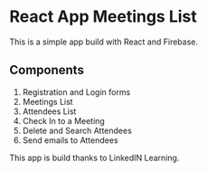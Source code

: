 # React App Meetings List

This is a simple app build with React and Firebase.

## Components 

1. Registration and Login forms
2. Meetings List
3. Attendees List
4. Check In to a Meeting
5. Delete and Search Attendees
6. Send emails to Attendees

This app is build thanks to LinkedIN Learning.
